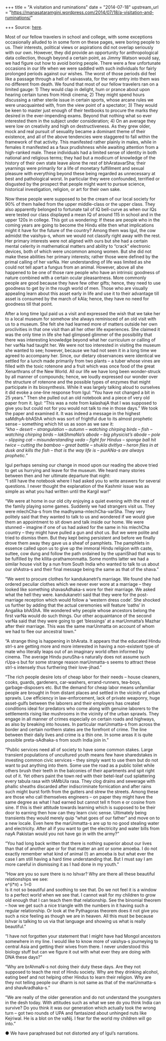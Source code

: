 +++
title = "A visitation and ruminations"
date = "2014-07-18"
upstream_url = "https://manasataramgini.wordpress.com/2014/07/18/a-visitation-and-ruminations/"

+++
Source: [here](https://manasataramgini.wordpress.com/2014/07/18/a-visitation-and-ruminations/).

Most of our fellow travelers in school and college, with some exceptions occasionally alluded to in some form on these pages, were boring people to us. Their interests, political views or aspirations did not overlap seriously with our own. However, they did provide an opportunity for anthropological data collection, though beyond a certain point, as Jimmy Watson would say, we had figure out how to avoid boring people. There were a few unfortunate occasions in our life when we were saddled with such individuals for fairly prolonged periods against our wishes. The worst of those periods did feel like a passage through a hell of vaivasvata, for the very entry into them was no different from death. We found that most of our fellow travelers ran on a limited gauge: 1) They would clap in delight, hum or prance about upon hearing certain tunes from Hindi cinema; 2) They might spend hours discussing a rather sterile issue in certain sports, whose arcane rules we were unacquainted with, from the view point of a spectator; 3) They would be keen to master just enough of their textbooks to procure the marks they desired in the ever-impending exams. Beyond that nothing what so ever interested them in the subject under consideration; 4) On an average they were low on creativity and high on destructiveness. As they grew older, mock and real pursuit of sexuality became a dominant theme of their existence, and all of the above tendencies were staggered to fall within the framework of that activity. This manifested rather plainly in males, while in females it manifested as a faux prudishness while awaiting attention from a high-ranked male. These individuals had a limited sense of identity in both national and religious terms; they had but a modicum of knowledge of the history of their own state leave alone the rest of bhAratavarSha; their yearnings were primarily for a life of monetary fulfillment and sexual pleasure with everything beyond these being regarded as unnecessary at best and pathological worst. In particular they were confounded, terrified or disgusted by the prospect that people might want to pursue science, historical investigation, religion, or art for their own sake.

Now these people were supposed to be the cream of our local society for 90% of them hailed from the upper middle-class or the upper class. They also apparently belonged to fortunate tail of IQ bell-curve as when our IQs were tested our class displayed a mean IQ of around 115 in school and in the upper 120s in college. This got us wondering: If these are people who in the coming years are going to become the Hindu elite then what implications might it have for the future of the country? Among them was Igul, the cow admidst the vaishya-s, whom we would not classify right away with the rest. Her primary interests were not aligned with ours but she had a certain mental celerity in mathematical matters and ability to “crack” electronic devices, both of which were uncommon among women. But she did not make these abilities her primary interests; rather those were defined by the primal calling of her varNa. Her understanding of life was limited as she could not tell apart a fungus from an animal. However, above all she happened to be one of those rare people who have an intrinsic goodness of nature combined with a certain ocular pleasantness. More commonly people are good because they have few other gifts; hence, they need to use goodness to get by in the rough world of men. Those who are visually appealing learn about this asset early in life and use it to their advantage till asset is consumed by the march of kAla; hence, they have no need for goodness till that point.

After a long time Igul paid us a visit and expressed the wish that we take her to a local museum for somehow she always reminisced of an old visit with us to a museum. She felt she had learned more of matters outside her own proclivities in that one visit than all her other life experiences. She claimed it was the only time in life she had glimpsed glimmer of the possibility that there was interesting knowledge beyond what her curriculum or calling of her varNa had taught her. We were not too interested in visiting the museum she wanted to see; however, because we had not seen it in a long time we agreed to accompany her. Since, our dietary observances were identical we settled for a lunch made primarily from two plants – a tuber whose vines are filled with the toxic rotenone and a fruit which was once food of the great Xenarthrans of the New World. All our life we have long been wonder-struck by all manner of compounds; hence, we loudly expressed our wonder over the structure of rotenone and the possible types of enzymes that might participate in its biosynthesis. While it was largely talking aloud to ourselves it did evoke a one-line response from Igul: “You have not changed a bit in 25 years.” Then she pulled out an old notebook and a piece of very old paper from it. Igul: “This was a note from kalashajA that I was supposed to give you but could not for you would not talk to me in those days.” We took the paper and examined it. It was indeed a message in the highest saMdhyA-bhAShA which was sort of frightful due to its almost prophetic sense – something which hit us as soon as we saw it:  
*“kha – desert – strangulation – autumn – watching chirping birds – fish
– watching chirping birds – lakShmaNa’s abode – big physicist’s abode – pole – slipping cat – misunderstanding veda – fight for Hindus – sponge ball hit twice – cutting the bamboo – great battle – shukla dvitIya – heron flies in at dusk and kills the fish – that is the way life is – purANa-s are always prophetic.”*

Igul perhaps sensing our change in mood upon our reading the above tried to get us hurrying and leave for the museum. We heard many stories between then and her ultimate departure that night:  
“I still have the notebook where I had asked you to write answers for several questions. I never thought the explanation of the Kashmir issue was as simple as what you had written until the Kargil war!”

“We were at home in our old city enjoying a quiet evening with the rest of the family playing some games. Suddenly we had strangers visit us. They were mlechCha-s from the madhyama-mlechCha-varSha. They very politely said that they wanted to talk to us and wondered if we would give them an appointment to sit down and talk inside our home. We were stunned – imagine if one of us had asked for the same in his mlechCha country – they might have pulled a gun and shot us. But we were polite and tried to dismiss them. But they kept being persistent and before we finally drove them away they gave us a sheaf of pamphlets. The pamphlets in essence called upon us to give up the immoral Hindu religion with caste, suttee, cow dung and follow the path ordained by the upaniShad that was to be fulfilled by the kIlita-prathamonmatta. Some months latter we had a similar house visit by a nun from South India who wanted to talk to us about our shAstra-s and their final message being the same as that of the shava.”

“We went to procure clothes for kandukanetrI’s marriage. We found she had ordered peculiar clothes which we never ever wore at a marriage – they looked like something shavasAdhaka-s wore for their marriage. We asked what the hell they were. kandukanetri said that they were for the post-marriage reception which would follow a ‘western dress code’. She shocked us further by adding that the actual ceremonies will feature ‘oaths’ in Angalika bhAShA. We wondered why people whose ancestors belong the first varNa would do such things. Our other acquaintance of the second varNa said that they were going to get ‘blessings’ at a marUnmatta’s Mazhar after their marriage. This was the same marUnmatta on account of whom we had to flee our ancestral town.”

“A strange thing is happening in bhArata. It appears that the educated Hindu strI-s are getting more and more interested in having a non-existent type of mate who literally leaps out of an imaginary world often informed by cinema. The average Hindu puruSha-s naturally does not assume such rUpa-s but for some strange reason marUnmatta-s seems to attract these strI-s intensely thus furthering their love-jihad.”

“The rich people desire lots of cheap labor for their needs – house cleaners, cooks, guards, gardeners, car-washers, errand-runners, tea-boys, garbage-disposers etc. But the demand for cheap labor means unfamiliar people are brought in from distant places and settled in the vicinity of urban sprawls. Low efficiency in law-enforcement, lack of private weaponry, huge asset-gulfs between the laborers and their employers has created conditions ideal for predators who come along with genuine laborers to the settlements rising like mushrooms in the vicinity of the urban sprawls. They engage in all manner of crimes especially on certain roads and highways, as also by breaking into houses. In particular marUnmatta-s from across the border and certain northern states are the forefront of crime. The line between their daily lives and crime is a thin one. In some areas it is quite possible preta-sAdhaka-s from south India join in.”

“Public services need all of society to have some common stakes. Large transient populations of uncultured youth means few have sharedstakes in investing common civic services – they simply want to use them but do not want to put anything into them. Some use the road as a public toilet while others brush their teeth in the balconies of their apartments and spit right out of it. Yet others paint the town red with their betel-leaf cud splattering every tabula rasa with tAMbUla rasa. They clog drains and sewerage with phallic sheaths discarded after indiscriminate fornication and after rains such might burst forth from the gutters and strew the streets. Among these are those who call themselves engineers – on paper they might have the same degree as what I had earned but cannot tell π from e or cosine from sine. If this is their attitude towards learning which is supposed to be their door to earning then how can they learn civic sense. Ultimately being transients they would merely quip “what goes of our father” and move on to a new locale. Even here the marUnmatta-s are up to no good stealing water and electricity. After all if you want to get the electricity and water bills from nayA Pakistan would you not have go in with the army?”

“You had long back written that there is nothing superior about our lives than that of another ape or for that matter an ant or some amoeba. I do not exactly remember what kind of animal (!) an amoeba is but what ever the case I am still having a hard time understanding that. But I must say I am more careful in dismissing it as I had done in my youth.”

“How are you so sure there is no Ishvar? Why are there all these beautiful relationships we see:  
e^(i\*π) + 1=0  
Is it not so beautiful and soothing to see that. Do we not feel it is a window to a perfect world when we see that. I cannot wait for my children to grow old enough that I can teach them that relationship. See the binomial theorem – how we get such a nice triangle with the numbers in it having such a regular relationship. Or look at the Pythagoras theorem does it not give you such a nice feeling as though we are in heaven. All this must be because Ishvar is talking to us via that language and showing us what is really beautiful.”

“I have not forgotten your statement that I might have had Mongol ancestors somewhere in my line. I would like to know more of vaishya-s journeying to central Asia and getting their wives from there. I never understood this biology stuff but can we figure it out with what ever they are doing with DNA these days?”

“Why are brAhmaN-s not doing their duty these days. Are they not supposed to teach the rest of Hindu society. Why are they drinking alcohol, eating beef and not helping other Hindus to learn their religion. Why are they not telling people our dharm is not same as that of the marUnmatta-s and shavAradhaka-s.”

“We are really of the older generation and do not understand the youngsters in the desh today. With attitudes such as what we see do you think India can survive? Do you think it was our generation which actually took the wrong turn – got two rounds of UPA and fantasized about unhinged nuts like Kejriwal. He is a blot on the vaNij. I fear for the world my children will go into.”

● We have paraphrased but not distorted any of Igul’s narrations.

